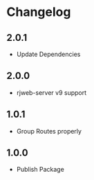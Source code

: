 # Changelog

## 2.0.1

- Update Dependencies

## 2.0.0

- rjweb-server v9 support

## 1.0.1

- Group Routes properly

## 1.0.0

- Publish Package
